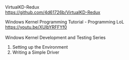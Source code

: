VirtualKD-Redux\
https://github.com/4d61726b/VirtualKD-Redux

Windows Kernel Programming Tutorial - Programming LoL\
https://youtu.be/XUlbYRFFYf0
\
\
Windows Kernel Development and Testing Series
1. Setting up the Environment
1. Writing a Simple Driver
